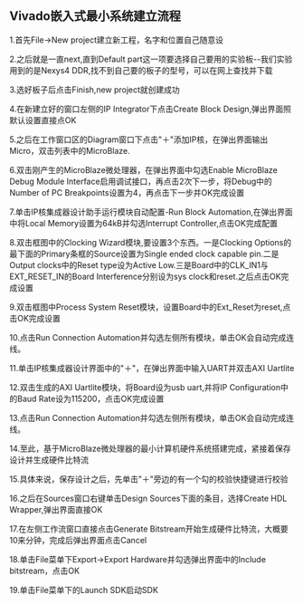 ## Vivado嵌入式最小系统建立流程

1.首先File->New project建立新工程，名字和位置自己随意设

2.之后就是一直next,直到Default part这一项要选择自己要用的实验板--我们实验用到的是Nexys4 DDR,找不到自己要的板子的型号，可以在网上查找并下载

3.选好板子后点击Finish,new project就创建成功

4.在新建立好的窗口左侧的IP Integrator下点击Create Block Design,弹出界面照默认设置直接点OK

5.之后在工作窗口区的Diagram窗口下点击"＋"添加IP核，在弹出界面输出Micro，双击列表中的MicroBlaze.

6.双击刚产生的MicroBlaze微处理器，在弹出界面中勾选Enable MicroBlaze Debug Module Interface启用调试接口，再点击2次下一步，将Debug中的Number of PC Breakpoints设置为4，再点击下一步并OK完成设置

7.单击IP核集成器设计助手运行模块自动配置-Run Block Automation,在弹出界面中将Local Memory设置为64kB并勾选Interrupt Controller,点击OK完成配置

8.双击框图中的Clocking Wizard模块,要设置3个东西。一是Clocking Options的最下面的Primary条框的Source设置为Single ended clock capable pin.二是Output clocks中的Reset type设为Active Low.三是Board中的CLK_IN1与EXT_RESET_IN的Board Interference分别设为sys clock和reset.之后点击OK完成设置

9.双击框图中Process System Reset模块，设置Board中的Ext_Reset为reset,点击OK完成设置

10.点击Run Connection Automation并勾选左侧所有模块，单击OK会自动完成连线。

11.单击IP核集成器设计界面中的"＋"，在弹出界面中输入UART并双击AXI Uartlite

12.双击生成的AXI Uartlite模块，将Board设为usb uart,并将IP Configuration中的Baud Rate设为115200，点击OK完成设置

13.点击Run Connection Automation并勾选左侧所有模块，单击OK会自动完成连线。

14.至此，基于MicroBlaze微处理器的最小计算机硬件系统搭建完成，紧接着保存设计并生成硬件比特流

15.具体来说，保存设计之后，先单击"＋"旁边的有一个勾的校验快捷键进行校验

16.之后在Sources窗口右键单击Design Sources下面的条目，选择Create HDL Wrapper,弹出界面直接OK

17.在左侧工作流窗口直接点击Generate Bitstream开始生成硬件比特流，大概要10来分钟，完成后弹出界面点击Cancel

18.单击File菜单下Export->Export Hardware并勾选弹出界面中的Include bitstream，点击OK

19.单击File菜单下的Launch SDK启动SDK